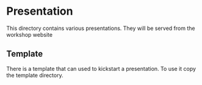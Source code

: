 # Presentation
This directory contains various presentations. They will be served from the workshop website

## Template
There is a template that can used to kickstart a presentation. To use it copy the template directory.
